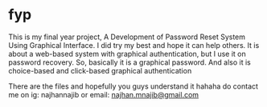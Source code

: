 # fyp
This is my final year project, A Development of Password Reset System Using Graphical Interface. 
I did try my best and hope it can help others. 
It is about a web-based system with graphical authentication, but I use it on password recovery. 
So, basically it is a graphical password. 
And also it is choice-based and click-based graphical authentication

There are the files and hopefully you guys understand it hahaha
do contact me on ig: najhannajib or email: najhan.mnajib@gmail.com
